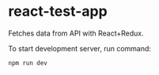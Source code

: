 # react-test-app

Fetches data from API with React+Redux.

To start development server, run command:

```ssh
npm run dev
```
